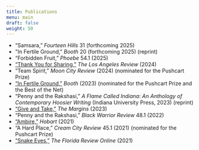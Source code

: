 ```yaml
---
title: Publications
menu: main
draft: false
weight: 50
---
```

* “Samsara,” *Fourteen Hills* 31 (forthcoming 2025)
* "In Fertile Ground," *Booth* 20 (forthcoming 2025) (reprint)
* “Forbidden Fruit,” *Phoebe* 54.1 (2025)
* [“Thank You for Sharing,”](losangelesreview.org/thank-you-for-sharing-by-shreya-fadia/) *The Los Angeles Review* (2024)[](https://losangelesreview.org/thank-you-for-sharing-by-shreya-fadia/)
* “Team Spirit,” *Moon City Review* (2024) (nominated for the Pushcart Prize)
* [“In Fertile Ground,”](booth.butler.edu/2023/12/01/in-fertile-ground/) *Booth* (2023)[](https://booth.butler.edu/2023/12/01/in-fertile-ground/) (nominated for the Pushcart Prize and the Best of the Net)
* “Penny and the Rakshasi,” *A Flame Called Indiana: An Anthology of Contemporary Hoosier Writing* (Indiana University Press, 2023) (reprint)
* [“Give and Take,”](aaww.org/give-and-take/) *The Margins* (2023)[](https://aaww.org/give-and-take/)
* “Penny and the Rakshasi,” *Black Warrior Review* 48.1 (2022)
* [“Ambire,”](www.hobartpulp.com/web_features/ambire) *Hobart* (2021)[](https://www.hobartpulp.com/web_features/ambire)
* “A Hard Place,” *Cream City Review* 45.1 (2021) (nominated for the Pushcart Prize)
* [“Snake Eyes,”](< floridareview.cah.ucf.edu/article/snake-eyes/>) *The Florida Review* *Online* (2021)[](https://floridareview.cah.ucf.edu/article/snake-eyes/)
